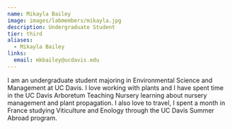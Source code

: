 ```yaml
---
name: Mikayla Bailey
image: images/labmembers/mikayla.jpg
description: Undergraduate Student
tier: third 
aliases:
  - Mikayla Bailey
links:
  email: mkbailey@ucdavis.edu
---
```


I am an undergraduate student majoring in Environmental Science and Management at UC Davis. I love working with plants and I have spent time in the UC Davis Arboretum Teaching Nursery learning about nursery management and plant propagation. I also love to travel, I spent a month in France studying Viticulture and Enology through the UC Davis Summer Abroad program.